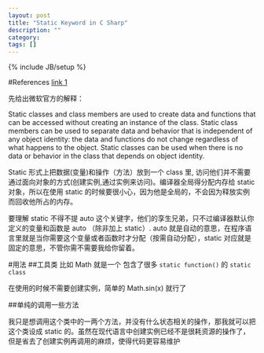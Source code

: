 ```yaml
---
layout: post
title: "Static Keyword in C Sharp"
description: ""
category: 
tags: []
---
```

{% include JB/setup %}

#References
[link 1](http://msdn.microsoft.com/en-au/library/79b3xss3\(v=vs.80\).aspx)

先给出微软官方的解释：

Static classes and class members are used to create data and functions that can be accessed without creating an instance of the class. Static class members can be used to separate data and behavior that is independent of any object identity: the data and functions do not change regardless of what happens to the object. Static classes can be used when there is no data or behavior in the class that depends on object identity.

Static 形式上把数据(变量)和操作（方法）放到一个 class 里, 访问他们并不需要通过面向对象的方式(创建实例,通过实例来访问)。编译器全局得分配内存给 static 对象，所以在使用 static 的时候要很小心，因为他是全局的，不会因为释放实例而回收他所占的内存。

要理解 static 不得不提 auto 这个关键字，他们的孪生兄弟，只不过编译器默认你定义的变量和函数是 auto （除非加上 static）. auto 就是自动的意思，在程序语言里就是当你需要这个变量或者函数时才分配（按需自动分配），static 对应就是固定的意思，不管你需不需要我给你留着。

#用法
##工具类
比如 Math 就是一个 包含了很多 `static function()` 的 `static class`

在使用的时候不需要创建实例，简单的 Math.sin(x) 就行了

##单纯的调用一些方法

我只是想调用这个类中的一两个方法，并没有什么状态相关的操作，那我就可以把这个类设成 static 的。虽然在现代语言中创建实例已经不是很耗资源的操作了，但是省去了创建实例再调用的麻烦，使得代码更容易维护